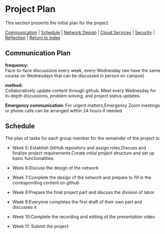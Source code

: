 # Project Plan
This section presents the initial plan for the project.

[Communication](#communication-plan) | [Schedule](#schedule) | [Network Design](./network.md) | [Cloud Services](./cloud.md) | [Security](./security.md) | [Reflection](./reflection.md) | [Return to index](./README.md)

## Communication Plan

**frequency:**  
Face-to-face discussions every week, every Wednesday (we have the same course on Wednesdays that can be discussed in person on campus)  

**method:**  
Collaboratively update content through github. Meet every Wednesday for in-depth discussions, problem solving, and project status updates.  

**Emergency communication:**
For urgent matters,Emergency Zoom meetings or phone calls can be arranged within 24 hours if needed  

## Schedule
The plan of tasks for each group member for the remainder of the project is:

- Week 5: Establish GitHub repository and assign roles.Discuss and finalize project requirements.Create initial project structure and set up basic functionalities.

- Week 6:Discuss the design of the network  
- Week 7:Complete the design of the network and prepare to fill in the corresponding content on github   
- Week 8:Prepare the final project part and discuss the division of labor  
- Week 9:Everyone completes the first draft of their own part and discusses it  
- Week 10:Complete the recording and editing of the presentation video  
- Week 11: Submit the project
